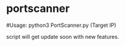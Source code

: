# portscanner

#Usage: 
 python3 PortScanner.py (Target IP)


script will get update soon with new features.

